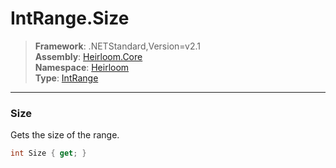 # IntRange.Size

> **Framework**: .NETStandard,Version=v2.1  
> **Assembly**: [Heirloom.Core][0]  
> **Namespace**: [Heirloom][0]  
> **Type**: [IntRange][1]  

--------------------------------------------------------------------------------

### Size

Gets the size of the range.

```cs
int Size { get; }
```

[0]: ..\Heirloom.Core.md
[1]: Heirloom.IntRange.md
